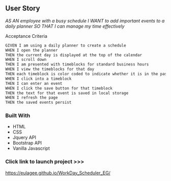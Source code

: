 User Story
----------------------------------

<i>AS AN employee with a busy schedule
I WANT to add important events to a daily planner
SO THAT I can manage my time effectively</i>


Acceptance Criteria

```md
GIVEN I am using a daily planner to create a schedule
WHEN I open the planner
THEN the current day is displayed at the top of the calendar
WHEN I scroll down
THEN I am presented with timeblocks for standard business hours
WHEN I view the timeblocks for that day
THEN each timeblock is color coded to indicate whether it is in the past, present, or future
WHEN I click into a timeblock
THEN I can enter an event
WHEN I click the save button for that timeblock
THEN the text for that event is saved in local storage
WHEN I refresh the page
THEN the saved events persist
```


### Built With

* HTML
* CSS
* Jquery API
* Bootstrap API 
* Vanilla Javascript

### Click link to launch project >>>

https://eulagee.github.io/WorkDay_Scheduler_EG/
